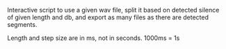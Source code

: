 Interactive script to use a given wav file, split it based on detected silence of given length and db, and export as many files as there are detected segments.

Length and step size are in ms, not in seconds. 1000ms = 1s
